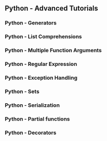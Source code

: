 ## Python - Advanced Tutorials

### Python - Generators

### Python - List Comprehensions

### Python - Multiple Function Arguments

### Python - Regular Expression

### Python - Exception Handling

### Python - Sets

### Python - Serialization

### Python - Partial functions

### Python - Decorators